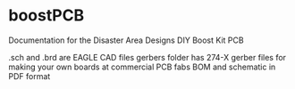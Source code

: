 # boostPCB

Documentation for the Disaster Area Designs DIY Boost Kit PCB

.sch and .brd are EAGLE CAD files
gerbers folder has 274-X gerber files for making your own boards at commercial PCB fabs
BOM and schematic in PDF format

